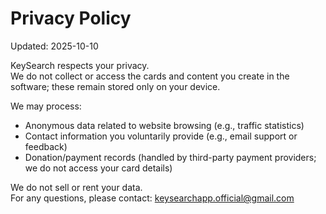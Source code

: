 # Privacy Policy
Updated: 2025-10-10

KeySearch respects your privacy.  
We do not collect or access the cards and content you create in the software; these remain stored only on your device.  

We may process:
- Anonymous data related to website browsing (e.g., traffic statistics)  
- Contact information you voluntarily provide (e.g., email support or feedback)  
- Donation/payment records (handled by third-party payment providers; we do not access your card details)  

We do not sell or rent your data.  
For any questions, please contact: keysearchapp.official@gmail.com